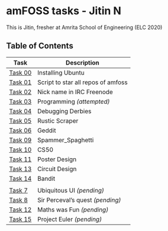 # **amFOSS tasks - Jitin N**

This is Jitin, fresher at Amrita School of Engineering (ELC 2020)

## **Table of Contents**

| Task                 |                            Description                                     |
| --- | --- |
| [Task 00](https://github.com/nj7782/amfoss-tasks/tree/main/Task%200)  | Installing Ubuntu |
| [Task 01](https://github.com/nj7782/amfoss-tasks/tree/main/Task%201)   | Script to star all repos of amfoss |
| [Task 02](https://github.com/nj7782/amfoss-tasks/tree/main/Task%201)   | Nick name in IRC Freenode |
| [Task 03](https://github.com/nj7782/amfoss-tasks/tree/main/Task%203)   | Programming *(attempted)*  |
| [Task 04](https://github.com/nj7782/amfoss-tasks/tree/main/Task%204)   | Debugging Derbies  |
| [Task 05](https://github.com/nj7782/amfoss-tasks/tree/main/Task%205)   | Rustic Scraper  |
| [Task 06](https://github.com/nj7782/amfoss-tasks/tree/main/Task%206)   | Geddit  |
| [Task 09](https://github.com/nj7782/amfoss-tasks/tree/main/Task%209)   | Spammer_Spaghetti |
| [Task 10](https://github.com/nj7782/amfoss-tasks/tree/main/Task%2010)   | CS50  |
| [Task 11](https://github.com/nj7782/amfoss-tasks/tree/main/Task%2011)   | Poster Design |  
| [Task 13](https://github.com/nj7782/amfoss-tasks/tree/main/Task%2013) | Circuit Design |
| [Task 14](https://github.com/nj7782/amfoss-tasks/tree/main/Task%2014)   | Bandit | 
|                                                                                               |      |
| [Task 7](https://github.com/nj7782/amfoss-tasks/tree/main/Task%207)   | Ubiquitous UI *(pending)*  |
| [Task 8](https://github.com/nj7782/amfoss-tasks/tree/main/Task%208)   | Sir Perceval’s quest *(pending)*  |
| [Task 12](https://github.com/nj7782/amfoss-tasks/tree/main/Task%2012)   | Maths was Fun *(pending)* |
| [Task 15](https://github.com/nj7782/amfoss-tasks/tree/main/Task%2015)   | Project Euler *(pending)* |









